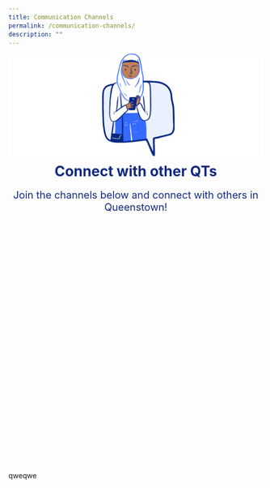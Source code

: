 ```yaml
---
title: Communication Channels
permalink: /communication-channels/
description: ""
---
```

![](/images/CONNECT%20WITH%20US/connect-with-us.png)

<h1 style="text-align:center;color:#102A80;margin-top:-8px">Connect with other QTs</h1>
<p style="text-align:center;font-size:20px;color:#102A80;margin-top:16px">Join the channels below and connect with others in Queenstown!</p>

<table class="social-media-container-website">
<tbody><tr>
  <td>
		<a href="https://www.facebook.com">
						<img src="/images/CONNECT%20WITH%20US/facebook-button.png" class="social-media-button">
		</a>
	</td>
  <td>
		<a href="https://www.instagram.com">
						<img src="/images/CONNECT%20WITH%20US/instagram-button.png" class="social-media-button">
		</a>
	</td>
  <td>
		<a href="https://www.telegram.com">
						<img src="/images/CONNECT%20WITH%20US/telegram-button.png" class="social-media-button">
		</a>
	</td>
  <td>
		<a href="https://www.whatsapp.com">
						<img src="/images/CONNECT%20WITH%20US/whatsapp-button.png" class="social-media-button">
		</a>
	</td>
</tr>	
</tbody></table>

<table class="social-media-container-mobile">
<tbody><tr>
  <td style="border:0">
		<a href="https://www.facebook.com">
						<img src="/images/CONNECT%20WITH%20US/facebook-button.png" class="social-media-button">
		</a>
	</td>
  <td style="border:0">
		<a href="https://www.instagram.com">
						<img src="/images/CONNECT%20WITH%20US/instagram-button.png" class="social-media-button">
		</a>
	</td>
</tr>
	<tr>
  <td>
		<a href="https://www.telegram.com">
						<img src="/images/CONNECT%20WITH%20US/telegram-button.png" class="social-media-button">
		</a>
	</td>
  <td>
		<a href="https://www.whatsapp.com">
						<img src="/images/CONNECT%20WITH%20US/whatsapp-button.png" class="social-media-button">
		</a>
	</td>
</tr>	
</tbody></table>
		
<p>qweqwe</p>
		
<style>
.social-media-button {
	max-width:100px;
	max-height:144px;
}
	
.social-media-container-mobile {
	visibility: hidden;
	
	@media (max-width: 768) {
		visibility: visible;
		padding-top: -24px;
	}
}
	
.social-media-container-website {
	visibility: hidden;
	
	@media (min-width: 769) {
		visibility: visible;
	}
}
</style>